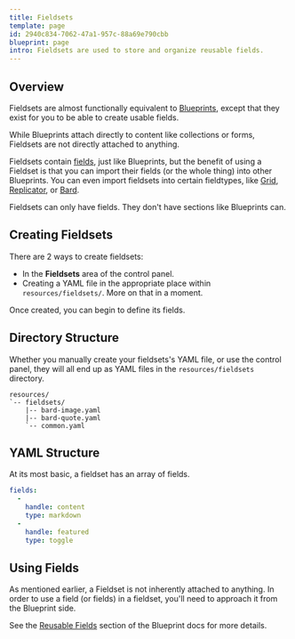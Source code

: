 ```yaml
---
title: Fieldsets
template: page
id: 2940c834-7062-47a1-957c-88a69e790cbb
blueprint: page
intro: Fieldsets are used to store and organize reusable fields.
---
```

## Overview

Fieldsets are almost functionally equivalent to [Blueprints](/blueprints), except that they exist for you to be able to create usable fields.

While Blueprints attach directly to content like collections or forms, Fieldsets are not directly attached to anything.

Fieldsets contain [fields](/fields), just like Blueprints, but the benefit of using a Fieldset is that you can import their fields (or the whole thing) into other Blueprints. You can even import fieldsets into certain fieldtypes, like [Grid](/fieldtypes/grid), [Replicator](/fieldtypes/replicator), or [Bard](/fieldtypes/bard).

Fieldsets can only have fields. They don't have sections like Blueprints can.


## Creating Fieldsets

There are 2 ways to create fieldsets:

- In the **Fieldsets** area of the control panel.
- Creating a YAML file in the appropriate place within `resources/fieldsets/`. More on that in a moment.

Once created, you can begin to define its fields.

## Directory Structure

Whether you manually create your fieldsets's YAML file, or use the control panel, they will all end up as YAML files in the `resources/fieldsets` directory.

``` files
resources/
`-- fieldsets/
    |-- bard-image.yaml
    |-- bard-quote.yaml
    `-- common.yaml
```

## YAML Structure

At its most basic, a fieldset has an array of fields.

```yaml
fields:
  -
    handle: content
    type: markdown
  -
    handle: featured
    type: toggle
```

## Using Fields

As mentioned earlier, a Fieldset is not inherently attached to anything. In order to use a field (or fields) in a fieldset, you'll need to approach it from the Blueprint side.

See the [Reusable Fields](/blueprints#reusable-fields) section of the Blueprint docs for more details.
